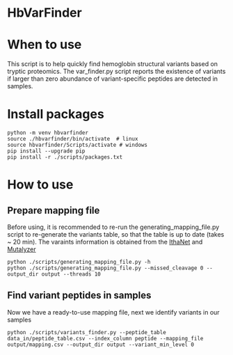 # HbVarFinder

# When to use 
This script is to help quickly find hemoglobin structural variants based on tryptic proteomics. The var_finder.py script reports the existence of variants if larger than zero abundance of variant-specific peptides are detected in samples. 


# Install packages 
```
python -m venv hbvarfinder  
source ./hbvarfinder/bin/activate  # linux
source hbvarfinder/Scripts/activate # windows 
pip install --upgrade pip  
pip install -r ./scripts/packages.txt
```

# How to use

## Prepare mapping file 
Before using, it is recommended to re-run the generating_mapping_file.py script to re-generate the variants table, so that the table is up to date (takes ~ 20 min). The varaints information 
is obtained from the [IthaNet](https://www.ithanet.eu/db/ithagenes?action=list&hcat=0b-) and [Mutalyzer](https://mutalyzer.nl/)

```
python ./scripts/generating_mapping_file.py -h
python ./scripts/generating_mapping_file.py --missed_cleavage 0 --output_dir output --threads 10

```

## Find variant peptides in samples 
Now we have a ready-to-use mapping file, next we identify variants in our samples
```
python ./scripts/variants_finder.py --peptide_table data_in/peptide_table.csv --index_column peptide --mapping_file output/mapping.csv --output_dir output --variant_min_level 0 
```
